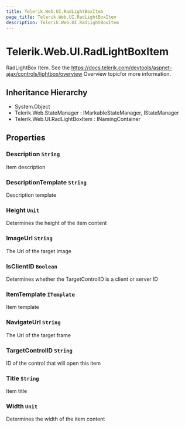 ```yaml
---
title: Telerik.Web.UI.RadLightBoxItem
page_title: Telerik.Web.UI.RadLightBoxItem
description: Telerik.Web.UI.RadLightBoxItem
---
```


# Telerik.Web.UI.RadLightBoxItem

RadLightBox Item. See the https://docs.telerik.com/devtools/aspnet-ajax/controls/lightbox/overview Overview topicfor more information.

## Inheritance Hierarchy

* System.Object
* Telerik.Web.StateManager : IMarkableStateManager, IStateManager
* Telerik.Web.UI.RadLightBoxItem : INamingContainer

## Properties

###  Description `String`

Item description

###  DescriptionTemplate `String`

Description template

###  Height `Unit`

Determines the height of the item content

###  ImageUrl `String`

The Url of the target image

###  IsClientID `Boolean`

Determines whether the TargetControlID is a client or server ID

###  ItemTemplate `ITemplate`

Item template

###  NavigateUrl `String`

The Url of the target frame

###  TargetControlID `String`

ID of the control that will open this item

###  Title `String`

Item title

###  Width `Unit`

Determines the width of the item content


